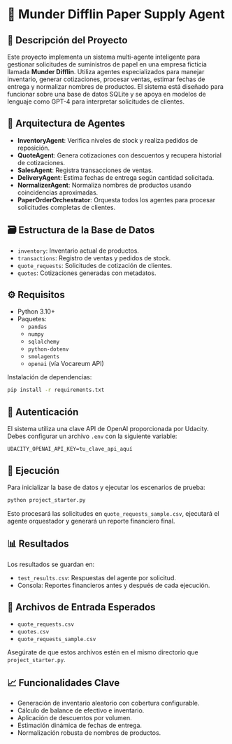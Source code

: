 # 🧾 Munder Difflin Paper Supply Agent

## 📌 Descripción del Proyecto

Este proyecto implementa un sistema multi-agente inteligente para gestionar solicitudes de suministros de papel en una empresa ficticia llamada **Munder Difflin**. Utiliza agentes especializados para manejar inventario, generar cotizaciones, procesar ventas, estimar fechas de entrega y normalizar nombres de productos. El sistema está diseñado para funcionar sobre una base de datos SQLite y se apoya en modelos de lenguaje como GPT-4 para interpretar solicitudes de clientes.

## 🧠 Arquitectura de Agentes

- **InventoryAgent**: Verifica niveles de stock y realiza pedidos de reposición.
- **QuoteAgent**: Genera cotizaciones con descuentos y recupera historial de cotizaciones.
- **SalesAgent**: Registra transacciones de ventas.
- **DeliveryAgent**: Estima fechas de entrega según cantidad solicitada.
- **NormalizerAgent**: Normaliza nombres de productos usando coincidencias aproximadas.
- **PaperOrderOrchestrator**: Orquesta todos los agentes para procesar solicitudes completas de clientes.

## 🗃️ Estructura de la Base de Datos

- `inventory`: Inventario actual de productos.
- `transactions`: Registro de ventas y pedidos de stock.
- `quote_requests`: Solicitudes de cotización de clientes.
- `quotes`: Cotizaciones generadas con metadatos.

## ⚙️ Requisitos

- Python 3.10+
- Paquetes:
  - `pandas`
  - `numpy`
  - `sqlalchemy`
  - `python-dotenv`
  - `smolagents`
  - `openai` (vía Vocareum API)

Instalación de dependencias:

```bash
pip install -r requirements.txt
```

## 🔐 Autenticación

El sistema utiliza una clave API de OpenAI proporcionada por Udacity. Debes configurar un archivo `.env` con la siguiente variable:

```env
UDACITY_OPENAI_API_KEY=tu_clave_api_aquí
```

## 🚀 Ejecución

Para inicializar la base de datos y ejecutar los escenarios de prueba:

```bash
python project_starter.py
```

Esto procesará las solicitudes en `quote_requests_sample.csv`, ejecutará el agente orquestador y generará un reporte financiero final.

## 📊 Resultados

Los resultados se guardan en:

- `test_results.csv`: Respuestas del agente por solicitud.
- Consola: Reportes financieros antes y después de cada ejecución.

## 📁 Archivos de Entrada Esperados

- `quote_requests.csv`
- `quotes.csv`
- `quote_requests_sample.csv`

Asegúrate de que estos archivos estén en el mismo directorio que `project_starter.py`.

## 📈 Funcionalidades Clave

- Generación de inventario aleatorio con cobertura configurable.
- Cálculo de balance de efectivo e inventario.
- Aplicación de descuentos por volumen.
- Estimación dinámica de fechas de entrega.
- Normalización robusta de nombres de productos.

